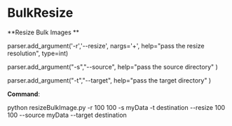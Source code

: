 # BulkResize
**Resize Bulk Images
**

parser.add_argument('-r','--resize', nargs='+', help="pass the resize resolution", type=int)

parser.add_argument("-s","--source", help="pass the source directory" )

parser.add_argument("-t","--target", help="pass the target directory" )

**Command**:

python resizeBulkImage.py -r 100 100 -s myData -t destination
                           --resize 100 100 --source myData --target destination
